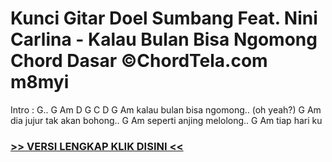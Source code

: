 
 # Kunci Gitar Doel Sumbang Feat. Nini Carlina - Kalau Bulan Bisa Ngomong Chord Dasar ©ChordTela.com m8myi


Intro : G.. G Am D G C D G Am kalau bulan bisa ngomong.. (oh yeah?) G Am dia jujur tak akan bohong.. G Am seperti anjing melolong.. G Am tiap hari ku

###  <a href="https://shortlighzx.web.app?sq=Kunci Gitar Doel Sumbang Feat. Nini Carlina - Kalau Bulan Bisa Ngomong Chord Dasar ©ChordTela.com"> >> VERSI LENGKAP KLIK DISINI << </a>
